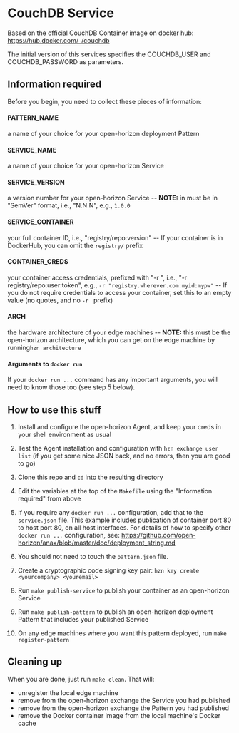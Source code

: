 # CouchDB Service

Based on the official CouchDB Container image on docker hub: https://hub.docker.com/_/couchdb

The initial version of this services specifies the COUCHDB_USER and COUCHDB_PASSWORD as parameters.

## Information required

Before you begin, you need to collect these pieces of information:

#### PATTERN_NAME
a name of your choice for your open-horizon deployment Pattern
#### SERVICE_NAME
a name of your choice for your open-horizon Service
#### SERVICE_VERSION
a version number for your open-horizon Service -- **NOTE:** in must be in "SemVer" format, i.e., "N.N.N", e.g., `1.0.0`
#### SERVICE_CONTAINER
your full container ID, i.e., "registry/repo:version" -- If your container is in DockerHub, you can omit the `registry/` prefix
#### CONTAINER_CREDS
your container access credentials, prefixed with "-r ", i.e., "-r registry/repo:user:token", e.g., `-r "registry.wherever.com:myid:mypw"` -- If you do not require credentials to access your container, set this to an empty value (no quotes, and no `-r ` prefix)
#### ARCH
the hardware architecture of your edge machines -- **NOTE:** this must be the open-horizon architecture, which you can get on the edge machine by running`hzn architecture`

#### Arguments to `docker run`
If your `docker run ...` command has any important arguments, you will need to know those too (see step 5 below).

## How to use this stuff

1. Install and configure the open-horizon Agent, and keep your creds in your shell environment as usual

2. Test the Agent installation and configuration with `hzn exchange user list` (if you get some nice JSON back, and no errors, then you are good to go)

3. Clone this repo and `cd` into the resulting directory

4. Edit the variables at the top of the `Makefile` using the "Information required" from above

5. If you require any `docker run ...` configuration, add that to the `service.json` file. This example includes publication of container port 80 to host port 80, on all host interfaces. For details of how to specify other `docker run ...` configuration, see: https://github.com/open-horizon/anax/blob/master/doc/deployment_string.md

6. You should not need to touch the `pattern.json` file.

7. Create a cryptographic code signing key pair: `hzn key create <yourcompany> <youremail>`

8. Run `make publish-service` to publish your container as an open-horizon Service

9. Run `make publish-pattern` to publish an open-horizon deployment Pattern that includes your published Service

10. On any edge machines where you want this pattern deployed, run `make register-pattern`

## Cleaning up

When you are done, just run `make clean`. That will:

- unregister the local edge machine
- remove from the open-horizon exchange the Service you had published
- remove from the open-horizon exchange the Pattern you had published
- remove the Docker container image from the local machine's Docker cache

